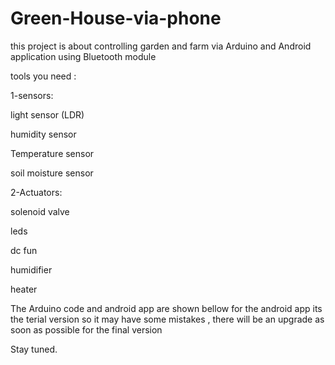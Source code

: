 # Green-House-via-phone
this project is about controlling garden and farm via Arduino and Android application using Bluetooth module 

tools you need :

1-sensors:

  light sensor (LDR)
  
  humidity sensor
  
  Temperature sensor
  
  soil moisture sensor

2-Actuators: 

   solenoid valve
   
   leds
   
   dc fun
   
   humidifier
   
   heater
  
   The Arduino code and android app are shown bellow 
   for the android app its the terial version so it may have some mistakes , there will be an upgrade as soon as possible for the final version 
   
  Stay tuned. 
